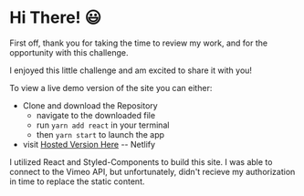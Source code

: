 # Hi There! :smiley:

First off, thank you for taking the time to review my work, and for the opportunity with this challenge.

I enjoyed this little challenge and am excited to share it with you!

To view a live demo version of the site you can either:

- Clone and download the Repository
  - navigate to the downloaded file
  - run `yarn add react` in your terminal
  - then `yarn start` to launch the app
- visit [Hosted Version Here](https://julia-johnson-vimeo-test.netlify.com/ "vimeo-test") -- Netlify

I utilized React and Styled-Components to build this site. I was able to connect to the Vimeo API, but unfortunately, didn't recieve my authorization in time to replace the static content.
